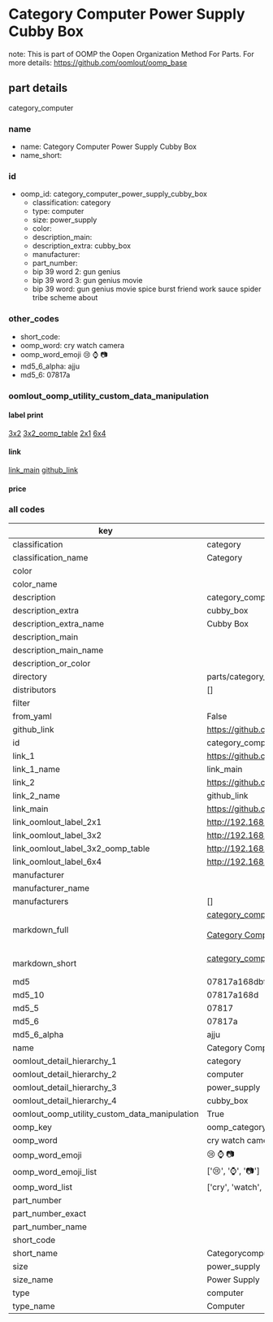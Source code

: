 # Category Computer Power Supply Cubby Box  

note: This is part of OOMP the Oopen Organization Method For Parts. For more details: https://github.com/oomlout/oomp_base

##  part details



category_computer

### name
* name: Category Computer Power Supply Cubby Box
* name_short: 
### id
* oomp_id: category_computer_power_supply_cubby_box
  * classification: category
  * type: computer
  * size: power_supply
  * color: 
  * description_main: 
  * description_extra: cubby_box
  * manufacturer: 
  * part_number: 
  * bip 39 word 2: gun genius
  * bip 39 word 3: gun genius movie
  * bip 39 word: gun genius movie spice burst friend work sauce spider tribe scheme about

### other_codes
* short_code: 
* oomp_word: cry watch camera
* oomp_word_emoji :cry: :watch: :camera:
* md5_6_alpha: ajju
* md5_6: 07817a






### oomlout_oomp_utility_custom_data_manipulation
#### label print
[3x2](http://192.168.1.245:1112/?label=oomp%20ajju)
[3x2_oomp_table](http://192.168.1.107:1112/?label=oomp%20ajju)
[2x1](http://192.168.1.242:1112/?label=oomp%20ajju)
[6x4](http://192.168.1.55:1112/?label=oomp%20ajju)    

#### link

[link_main](https://github.com/oomlout/oomlout_oomp_current_version_messy/tree/main/parts/category_computer_power_supply_cubby_box) [github_link](https://github.com/oomlout/oomlout_oomp_part_src/tree/main/parts/category_computer_power_supply_cubby_box)                             

#### price







### all codes 
| key | value |  
| --- | --- |  
| classification | category |  
| classification_name | Category |  
| color |  |  
| color_name |  |  
| description | category_computer |  
| description_extra | cubby_box |  
| description_extra_name | Cubby Box |  
| description_main |  |  
| description_main_name |  |  
| description_or_color |   |  
| directory | parts/category_computer_power_supply_cubby_box |  
| distributors | [] |  
| filter |  |  
| from_yaml | False |  
| github_link | https://github.com/oomlout/oomlout_oomp_part_src/tree/main/parts/category_computer_power_supply_cubby_box |  
| id | category_computer_power_supply_cubby_box |  
| link_1 | https://github.com/oomlout/oomlout_oomp_current_version_messy/tree/main/parts/category_computer_power_supply_cubby_box |  
| link_1_name | link_main |  
| link_2 | https://github.com/oomlout/oomlout_oomp_part_src/tree/main/parts/category_computer_power_supply_cubby_box |  
| link_2_name | github_link |  
| link_main | https://github.com/oomlout/oomlout_oomp_current_version_messy/tree/main/parts/category_computer_power_supply_cubby_box |  
| link_oomlout_label_2x1 | http://192.168.1.242:1112/?label=oomp%20ajju |  
| link_oomlout_label_3x2 | http://192.168.1.245:1112/?label=oomp%20ajju |  
| link_oomlout_label_3x2_oomp_table | http://192.168.1.107:1112/?label=oomp%20ajju |  
| link_oomlout_label_6x4 | http://192.168.1.55:1112/?label=oomp%20ajju |  
| manufacturer |  |  
| manufacturer_name |  |  
| manufacturers | [] |  
| markdown_full | [category_computer_power_supply_cubby_box](https://github.com/oomlout/oomlout_oomp_current_version_messy/tree/main/parts/category_computer_power_supply_cubby_box)<br>[](https://github.com/oomlout/oomlout_oomp_current_version_messy/tree/main/parts/category_computer_power_supply_cubby_box)<br>[Category Computer Power Supply Cubby Box](https://github.com/oomlout/oomlout_oomp_current_version_messy/tree/main/parts/category_computer_power_supply_cubby_box)<br><br> |  
| markdown_short | [category_computer_power_supply_cubby_box](https://github.com/oomlout/oomlout_oomp_current_version_messy/tree/main/parts/category_computer_power_supply_cubby_box)<br><br> |  
| md5 | 07817a168dbf9fb1738f6d1921d83b3f |  
| md5_10 | 07817a168d |  
| md5_5 | 07817 |  
| md5_6 | 07817a |  
| md5_6_alpha | ajju |  
| name | Category Computer Power Supply Cubby Box |  
| oomlout_detail_hierarchy_1 | category |  
| oomlout_detail_hierarchy_2 | computer |  
| oomlout_detail_hierarchy_3 | power_supply |  
| oomlout_detail_hierarchy_4 | cubby_box |  
| oomlout_oomp_utility_custom_data_manipulation | True |  
| oomp_key | oomp_category_computer_power_supply_cubby_box |  
| oomp_word | cry watch camera |  
| oomp_word_emoji | :cry: :watch: :camera: |  
| oomp_word_emoji_list | [':cry:', ':watch:', ':camera:'] |  
| oomp_word_list | ['cry', 'watch', 'camera'] |  
| part_number |  |  
| part_number_exact |  |  
| part_number_name |  |  
| short_code |  |  
| short_name | Categorycomputer |  
| size | power_supply |  
| size_name | Power Supply |  
| type | computer |  
| type_name | Computer |  
